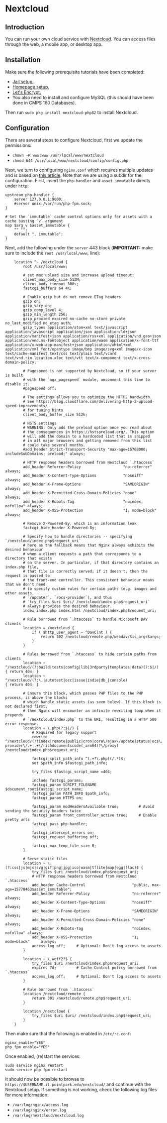 # Nextcloud

## Introduction

You can run your own cloud service with [Nextcloud](https://nextcloud.com/). You can access files through the web, a mobile app, or desktop app.

## Installation

Make sure the following prerequisite tutorials have been completed:

- [Jail setup.](https://appliedcomputerscience.org/jail-setup)
- [Homepage setup.](https://appliedcomputerscience.org/homepage-setup)
- [Let's Encrypt.](https://appliedcomputerscience.org/lets-encrypt)
- You also need to install and configure MySQL (this should have been done in CMPS 160 Databases).

Then run `sudo pkg install nextcloud-php82` to install Nextcloud.

## Configuration

There are several steps to configure Nextcloud, first we update the permissions:

- `chown -R www:www /usr/local/www/nextcloud`
- `chmod 644 /usr/local/www/nextcloud/config/config.php`

Next, we turn to configuring `nginx.conf` which requires multiple updates and is based on [this article](https://docs.nextcloud.com/server/latest/admin_manual/installation/nginx.html#nextcloud-in-a-subdir-of-the-nginx-webroot). Note that we are using a subdir for the configuration. First, insert the `php-handler` and `asset_immutable` directy under `http`:

```
upstream php-handler {
    server 127.0.0.1:9000;
    #server unix:/var/run/php-fpm.sock;
}

# Set the `immutable` cache control options only for assets with a cache busting `v` argument
map $arg_v $asset_immutable {
    "" "";
    default ", immutable";
}
```

Next, add the following under the `server` 443 block (**IMPORTANT:** make sure to include the `root /usr/local/www;` line):

```
    location ^~ /nextcloud {
        root /usr/local/www;

        # set max upload size and increase upload timeout:
        client_max_body_size 512M;
        client_body_timeout 300s;
        fastcgi_buffers 64 4K;

        # Enable gzip but do not remove ETag headers
        gzip on;
        gzip_vary on;
        gzip_comp_level 4;
        gzip_min_length 256;
        gzip_proxied expired no-cache no-store private no_last_modified no_etag auth;
        gzip_types application/atom+xml text/javascript application/javascript application/json application/ld+json application/manifest+json application/rss+xml application/vnd.geo+json application/vnd.ms-fontobject application/wasm application/x-font-ttf application/x-web-app-manifest+json application/xhtml+xml application/xml font/opentype image/bmp image/svg+xml image/x-icon text/cache-manifest text/css text/plain text/vcard text/vnd.rim.location.xloc text/vtt text/x-component text/x-cross-domain-policy;

        # Pagespeed is not supported by Nextcloud, so if your server is built
        # with the `ngx_pagespeed` module, uncomment this line to disable it.
        #pagespeed off;

        # The settings allows you to optimize the HTTP2 bandwidth.
        # See https://blog.cloudflare.com/delivering-http-2-upload-speed-improvements/
        # for tuning hints
        client_body_buffer_size 512k;

        # HSTS settings
        # WARNING: Only add the preload option once you read about
        # the consequences in https://hstspreload.org/. This option
        # will add the domain to a hardcoded list that is shipped
        # in all major browsers and getting removed from this list
        # could take several months.
        #add_header Strict-Transport-Security "max-age=15768000; includeSubDomains; preload;" always;

        # HTTP response headers borrowed from Nextcloud `.htaccess`
        add_header Referrer-Policy                   "no-referrer"       always;
        add_header X-Content-Type-Options            "nosniff"           always;
        add_header X-Frame-Options                   "SAMEORIGIN"        always;
        add_header X-Permitted-Cross-Domain-Policies "none"              always;
        add_header X-Robots-Tag                      "noindex, nofollow" always;
        add_header X-XSS-Protection                  "1; mode=block"     always;

        # Remove X-Powered-By, which is an information leak
        fastcgi_hide_header X-Powered-By;

        # Specify how to handle directories -- specifying `/nextcloud/index.php$request_uri`
        # here as the fallback means that Nginx always exhibits the desired behaviour
        # when a client requests a path that corresponds to a directory that exists
        # on the server. In particular, if that directory contains an index.php file,
        # that file is correctly served; if it doesn't, then the request is passed to
        # the front-end controller. This consistent behaviour means that we don't need
        # to specify custom rules for certain paths (e.g. images and other assets,
        # `/updater`, `/ocs-provider`), and thus
        # `try_files $uri $uri/ /nextcloud/index.php$request_uri`
        # always provides the desired behaviour.
        index index.php index.html /nextcloud/index.php$request_uri;

        # Rule borrowed from `.htaccess` to handle Microsoft DAV clients
        location = /nextcloud {
            if ( $http_user_agent ~ ^DavClnt ) {
                return 302 /nextcloud/remote.php/webdav/$is_args$args;
            }
        }

        # Rules borrowed from `.htaccess` to hide certain paths from clients
        location ~ ^/nextcloud/(?:build|tests|config|lib|3rdparty|templates|data)(?:$|/)    { return 404; }
        location ~ ^/nextcloud/(?:\.|autotest|occ|issue|indie|db_|console)                  { return 404; }

        # Ensure this block, which passes PHP files to the PHP process, is above the blocks
        # which handle static assets (as seen below). If this block is not declared first,
        # then Nginx will encounter an infinite rewriting loop when it prepends
        # `/nextcloud/index.php` to the URI, resulting in a HTTP 500 error response.
        location ~ \.php(?:$|/) {
            # Required for legacy support
            rewrite ^/nextcloud/(?!index|remote|public|cron|core\/ajax\/update|status|ocs\/v[12]|updater\/.+|ocs-provider\/.+|.+\/richdocumentscode(_arm64)?\/proxy) /nextcloud/index.php$request_uri;

            fastcgi_split_path_info ^(.+?\.php)(/.*)$;
            set $path_info $fastcgi_path_info;

            try_files $fastcgi_script_name =404;

            include fastcgi_params;
            fastcgi_param SCRIPT_FILENAME $document_root$fastcgi_script_name;
            fastcgi_param PATH_INFO $path_info;
            fastcgi_param HTTPS on;

            fastcgi_param modHeadersAvailable true;         # Avoid sending the security headers twice
            fastcgi_param front_controller_active true;     # Enable pretty urls
            fastcgi_pass php-handler;

            fastcgi_intercept_errors on;
            fastcgi_request_buffering off;

            fastcgi_max_temp_file_size 0;
        }

        # Serve static files
        location ~ \.(?:css|js|mjs|svg|gif|png|jpg|ico|wasm|tflite|map|ogg|flac)$ {
            try_files $uri /nextcloud/index.php$request_uri;
            # HTTP response headers borrowed from Nextcloud `.htaccess`
            add_header Cache-Control                     "public, max-age=15778463$asset_immutable";
            add_header Referrer-Policy                   "no-referrer"       always;
            add_header X-Content-Type-Options            "nosniff"           always;
            add_header X-Frame-Options                   "SAMEORIGIN"        always;
            add_header X-Permitted-Cross-Domain-Policies "none"              always;
            add_header X-Robots-Tag                      "noindex, nofollow" always;
            add_header X-XSS-Protection                  "1; mode=block"     always;
            access_log off;     # Optional: Don't log access to assets
        }

        location ~ \.woff2?$ {
            try_files $uri /nextcloud/index.php$request_uri;
            expires 7d;         # Cache-Control policy borrowed from `.htaccess`
            access_log off;     # Optional: Don't log access to assets
        }

        # Rule borrowed from `.htaccess`
        location /nextcloud/remote {
            return 301 /nextcloud/remote.php$request_uri;
        }

        location /nextcloud {
            try_files $uri $uri/ /nextcloud/index.php$request_uri;
        }
    }
```

Then make sure that the following is enabled in `/etc/rc.conf`:

```
nginx_enable="YES"
php_fpm_enable="YES"
```

Once enabled, (re)start the services:

```
sudo service nginx restart
sudo service php-fpm restart
```

It should now be possible to browse to `https://$USERNAME.it.pointpark.edu/nextcloud/` and continue with the Nextcloud setup. If something is not working, check the following log files for more information:

- `/var/log/nginx/access.log`
- `/var/log/nginx/error.log`
- `/var/log/nextcloud/nextcloud.log`
